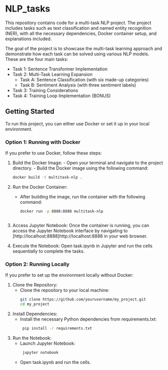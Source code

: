 # NLP_tasks

This repository contains code for a multi-task NLP project. The project includes tasks such as text classification and named entity recognition (NER), with all the necessary dependencies, Docker container setup, and explanations included. 

The goal of the project is to showcase the multi-task learning approach and demonstrate how each task can be solved using various NLP models. These are the four main tasks:
- Task 1: Sentence Transformer Implementation
- Task 2: Multi-Task Learning Expansion
  - Task A: Sentence Classification (with six made-up categories)
  - Task B: Sentiment Analysis (with three sentiment labels)
- Task 3: Training Considerations
- Task 4: Training Loop Implementation (BONUS)

## Getting Started

To run this project, you can either use Docker or set it up in your local environment.

### Option 1: Running with Docker
  If you prefer to use Docker, follow these steps:
  
  1. Build the Docker Image:
    - Open your terminal and navigate to the project directory.
    - Build the Docker image using the following command:
  
      ```bash
      docker build -t multitask-nlp .
      ```
  2. Run the Docker Container:
     - After building the image, run the container with the following command:
  
       ```bash
       docker run -p 8888:8888 multitask-nlp
      ```
  3. Access Jupyter Notebook:
     Once the container is running, you can access the Jupyter Notebook interface by navigating to [http://localhost:8888]http://localhost:8888 in your web browser.
  
  4. Execute the Notebook:
     Open task.ipynb in Jupyter and run the cells sequentially to complete the tasks.

### Option 2: Running Locally
  If you prefer to set up the environment locally without Docker:
  
  1. Clone the Repository:
     - Clone the repository to your local machine:
       ```bash
       git clone https://github.com/yourusername/my_project.git
       cd my_project
       ```
  2. Install Dependencies:
     - Install the necessary Python dependencies from requirements.txt:
       ```bash
        pip install -r requirements.txt
       ```
  3. Run the Notebook:
     - Launch Jupyter Notebook:
       ```bash
        jupyter notebook
       ```
     - Open task.ipynb and run the cells.
    
  

